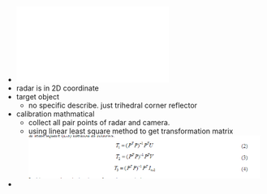 - ![sensors-11-08992-v2.pdf](../assets/sensors-11-08992-v2_1646568216106_0.pdf)
- radar is in 2D coordinate
- target object
	- no specific describe. just trihedral corner reflector
- calibration mathmatical
	- collect all pair points of radar and camera.
	- using linear least square method to get transformation matrix
	  ![image.png](../assets/image_1646568603839_0.png)
-